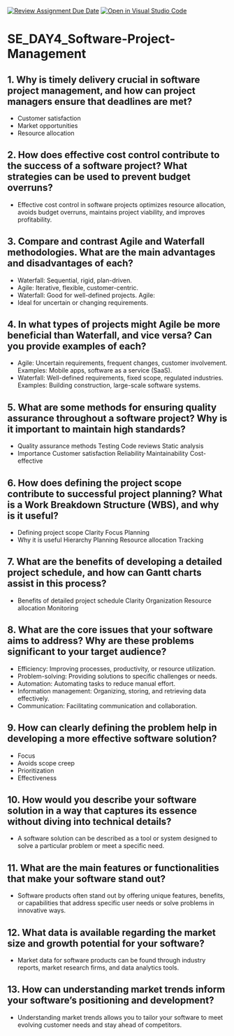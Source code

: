 [![Review Assignment Due Date](https://classroom.github.com/assets/deadline-readme-button-22041afd0340ce965d47ae6ef1cefeee28c7c493a6346c4f15d667ab976d596c.svg)](https://classroom.github.com/a/9pw6JKcu)
[![Open in Visual Studio Code](https://classroom.github.com/assets/open-in-vscode-2e0aaae1b6195c2367325f4f02e2d04e9abb55f0b24a779b69b11b9e10269abc.svg)](https://classroom.github.com/online_ide?assignment_repo_id=15671909&assignment_repo_type=AssignmentRepo)
# SE_DAY4_Software-Project-Management
## 1. Why is timely delivery crucial in software project management, and how can project managers ensure that deadlines are met?
- Customer satisfaction
- Market opportunities
- Resource allocation 
## 2. How does effective cost control contribute to the success of a software project? What strategies can be used to prevent budget overruns?
- Effective cost control in software projects optimizes resource allocation, avoids budget overruns, maintains project viability, and improves profitability.
## 3. Compare and contrast Agile and Waterfall methodologies. What are the main advantages and disadvantages of each?
- Waterfall: Sequential, rigid, plan-driven. 
- Agile: Iterative, flexible, customer-centric.
- Waterfall: Good for well-defined projects. Agile: 
- Ideal for uncertain or changing requirements.
## 4. In what types of projects might Agile be more beneficial than Waterfall, and vice versa? Can you provide examples of each?
- Agile: Uncertain requirements, frequent changes, customer involvement. Examples: Mobile apps, software as a service (SaaS).
- Waterfall: Well-defined requirements, fixed scope, regulated industries. Examples: Building construction, large-scale software systems.
## 5. What are some methods for ensuring quality assurance throughout a software project? Why is it important to maintain high standards?
- Quality assurance methods
Testing
Code reviews
Static analysis
- Importance
Customer satisfaction
Reliability
Maintainability
Cost-effective
## 6. How does defining the project scope contribute to successful project planning? What is a Work Breakdown Structure (WBS), and why is it useful?
- Defining project scope
Clarity
Focus
Planning
- Why it is useful
Hierarchy
Planning
Resource allocation
Tracking
## 7. What are the benefits of developing a detailed project schedule, and how can Gantt charts assist in this process?
- Benefits of detailed project schedule
Clarity
Organization
Resource allocation
Monitoring
## 8. What are the core issues that your software aims to address? Why are these problems significant to your target audience?
- Efficiency: Improving processes, productivity, or resource utilization.
- Problem-solving: Providing solutions to specific challenges or needs.
- Automation: Automating tasks to reduce manual effort.
- Information management: Organizing, storing, and retrieving data effectively.
- Communication: Facilitating communication and collaboration.
## 9. How can clearly defining the problem help in developing a more effective software solution?
- Focus
- Avoids scope creep
- Prioritization
- Effectiveness
## 10. How would you describe your software solution in a way that captures its essence without diving into technical details?
- A software solution can be described as a tool or system designed to solve a particular problem or meet a specific need.
## 11. What are the main features or functionalities that make your software stand out?
- Software products often stand out by offering unique features, benefits, or capabilities that address specific user needs or solve problems in innovative ways.
## 12. What data is available regarding the market size and growth potential for your software?
- Market data for software products can be found through industry reports, market research firms, and data analytics tools.
## 13. How can understanding market trends inform your software’s positioning and development?
- Understanding market trends allows you to tailor your software to meet evolving customer needs and stay ahead of competitors.

